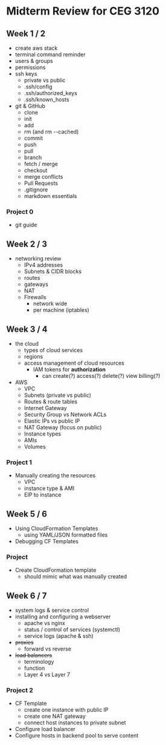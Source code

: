 # Midterm Review for CEG 3120

## Week 1 / 2

- create aws stack
- terminal command reminder
- users & groups
- permissions
- ssh keys
  - private vs public
  - .ssh/config
  - .ssh/authorized_keys
  - .ssh/known_hosts
- git & GitHub
  - clone
  - init
  - add
  - rm (and rm --cached)
  - commit
  - push
  - pull
  - branch
  - fetch / merge
  - checkout
  - merge conflicts
  - Pull Requests
  - .gitignore
  - markdown essentials

### Project 0

- git guide

## Week 2 / 3

- networking review
  - IPv4 addresses
  - Subnets & CIDR blocks
  - routes
  - gateways
  - NAT
  - Firewalls
    - network wide
    - per machine (iptables)

## Week 3 / 4

- the cloud
  - types of cloud services
  - regions
  - access management of cloud resources
    - IAM tokens for **authorization** 
      - can create(?) access(?) delete(?) view billing(?)
- AWS
  - VPC
  - Subnets (private vs public)
  - Routes & route tables
  - Internet Gateway
  - Security Group vs Network ACLs
  - Elastic IPs vs public IP
  - NAT Gateway (focus on public)
  - Instance types
  - AMIs
  - Volumes

### Project 1

- Manually creating the resources
  - VPC
  - instance type & AMI
  - EIP to instance

## Week 5 / 6

- Using CloudFormation Templates
  - using YAML/JSON formatted files
- Debugging CF Templates

### Project

- Create CloudFormation template
  - should mimic what was manually created

## Week 6 / 7

- system logs & service control
- installing and configuring a webserver
  - apache vs nginx
  - status / control of services (systemctl)
  - service logs (apache & ssh)
- ~~proxies~~
  - forward vs reverse
- ~~load balancers~~  
  - terminology
  - function
  - Layer 4 vs Layer 7

### Project 2

- CF Template
  - create one instance with public IP
  - create one NAT gateway
  - connect host instances to private subnet
- Configure load balancer
- Configure hosts in backend pool to serve content
